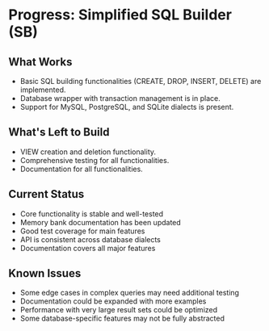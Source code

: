 # Progress: Simplified SQL Builder (SB)

## What Works
- Basic SQL building functionalities (CREATE, DROP, INSERT, DELETE) are implemented.
- Database wrapper with transaction management is in place.
- Support for MySQL, PostgreSQL, and SQLite dialects is present.

## What's Left to Build
- VIEW creation and deletion functionality.
- Comprehensive testing for all functionalities.
- Documentation for all functionalities.

## Current Status
- Core functionality is stable and well-tested
- Memory bank documentation has been updated
- Good test coverage for main features
- API is consistent across database dialects
- Documentation covers all major features

## Known Issues
- Some edge cases in complex queries may need additional testing
- Documentation could be expanded with more examples
- Performance with very large result sets could be optimized
- Some database-specific features may not be fully abstracted
